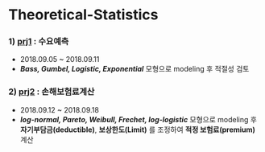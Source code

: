 # Theoretical-Statistics
### 1) [prj1](https://github.com/sohyuniii/Theoretical-Statistics/tree/master/prj1) : 수요예측
- 2018.09.05 ~ 2018.09.11
- ***Bass, Gumbel, Logistic, Exponential*** 모형으로 modeling 후 적절성 검토

### 2) [prj2](https://github.com/sohyuniii/Theoretical-Statistics/tree/master/prj2) : 손해보험료계산
- 2018.09.12 ~ 2018.09.18
- ***log-normal, Pareto, Weibull, Frechet, log-logistic*** 모형으로 modeling 후 **자기부담금(deductible)**, **보상한도(Limit)** 를 조정하여 **적정 보험료(premium)** 계산
